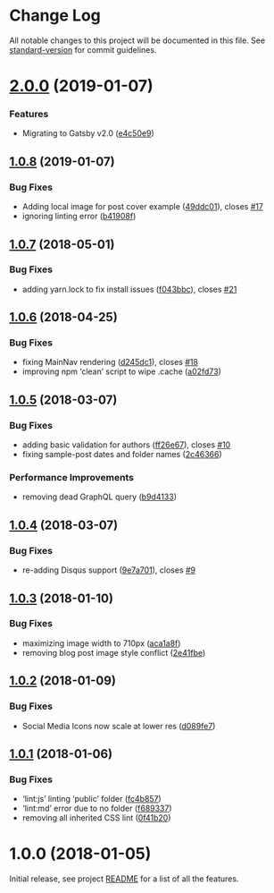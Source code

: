 # Change Log

All notable changes to this project will be documented in this file. See [standard-version](https://github.com/conventional-changelog/standard-version) for commit guidelines.

<a name="2.0.0"></a>
# [2.0.0](https://github.com/haysclark/gatsby-starter-casper/compare/v1.0.8...v2.0.0) (2019-01-07)


### Features

* Migrating to Gatsby v2.0 ([e4c50e9](https://github.com/haysclark/gatsby-starter-casper/commit/e4c50e9))



<a name="1.0.8"></a>
## [1.0.8](https://github.com/haysclark/gatsby-starter-casper/compare/v1.0.7...v1.0.8) (2019-01-07)


### Bug Fixes

* Adding local image for post cover example ([49ddc01](https://github.com/haysclark/gatsby-starter-casper/commit/49ddc01)), closes [#17](https://github.com/haysclark/gatsby-starter-casper/issues/17)
* ignoring linting error ([b41908f](https://github.com/haysclark/gatsby-starter-casper/commit/b41908f))



<a name="1.0.7"></a>
## [1.0.7](https://github.com/haysclark/gatsby-starter-casper/compare/v1.0.6...v1.0.7) (2018-05-01)


### Bug Fixes

* adding yarn.lock to fix install issues ([f043bbc](https://github.com/haysclark/gatsby-starter-casper/commit/f043bbc)), closes [#21](https://github.com/haysclark/gatsby-starter-casper/issues/21)



<a name="1.0.6"></a>
## [1.0.6](https://github.com/haysclark/gatsby-starter-casper/compare/v1.0.5...v1.0.6) (2018-04-25)


### Bug Fixes

* fixing MainNav rendering ([d245dc1](https://github.com/haysclark/gatsby-starter-casper/commit/d245dc1)), closes [#18](https://github.com/haysclark/gatsby-starter-casper/issues/18)
* improving npm ‘clean’ script to wipe .cache ([a02fd73](https://github.com/haysclark/gatsby-starter-casper/commit/a02fd73))



<a name="1.0.5"></a>
## [1.0.5](https://github.com/haysclark/gatsby-starter-casper/compare/v1.0.4...v1.0.5) (2018-03-07)


### Bug Fixes

* adding basic validation for authors ([ff26e67](https://github.com/haysclark/gatsby-starter-casper/commit/ff26e67)), closes [#10](https://github.com/haysclark/gatsby-starter-casper/issues/10)
* fixing sample-post dates and folder names ([2c46366](https://github.com/haysclark/gatsby-starter-casper/commit/2c46366))


### Performance Improvements

* removing dead GraphQL query ([b9d4133](https://github.com/haysclark/gatsby-starter-casper/commit/b9d4133))



<a name="1.0.4"></a>
## [1.0.4](https://github.com/haysclark/gatsby-starter-casper/compare/v1.0.3...v1.0.4) (2018-03-07)


### Bug Fixes

* re-adding Disqus support ([9e7a701](https://github.com/haysclark/gatsby-starter-casper/commit/9e7a701)), closes [#9](https://github.com/haysclark/gatsby-starter-casper/issues/9)



<a name="1.0.3"></a>
## [1.0.3](https://github.com/haysclark/gatsby-starter-casper/compare/v1.0.2...v1.0.3) (2018-01-10)


### Bug Fixes

* maximizing image width to 710px ([aca1a8f](https://github.com/haysclark/gatsby-starter-casper/commit/aca1a8f))
* removing blog post image style conflict ([2e41fbe](https://github.com/haysclark/gatsby-starter-casper/commit/2e41fbe))



<a name="1.0.2"></a>
## [1.0.2](https://github.com/haysclark/gatsby-starter-casper/compare/v1.0.1...v1.0.2) (2018-01-09)


### Bug Fixes

* Social Media Icons now scale at lower res ([d089fe7](https://github.com/haysclark/gatsby-starter-casper/commit/d089fe7))



<a name="1.0.1"></a>
## [1.0.1](https://github.com/haysclark/gatsby-starter-casper/compare/v1.0.0...v1.0.1) (2018-01-06)


### Bug Fixes

* ‘lint:js’ linting ‘public’ folder ([fc4b857](https://github.com/haysclark/gatsby-starter-casper/commit/fc4b857))
* ‘lint:md’ error due to no folder ([f689337](https://github.com/haysclark/gatsby-starter-casper/commit/f689337))
* removing all inherited CSS lint ([0f41b20](https://github.com/haysclark/gatsby-starter-casper/commit/0f41b20))



<a name="1.0.0"></a>
# 1.0.0 (2018-01-05)

Initial release, see project [README](https://github.com/haysclark/gatsby-starter-casper) for a list of all the features.

